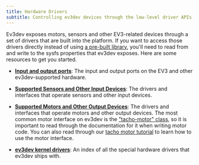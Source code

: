 ```yaml
---
title: Hardware Drivers
subtitle: Controlling ev3dev devices through the low-level driver APIs
---
```


Ev3dev exposes motors, sensors and other EV3-related devices through a set of
drivers that are built into the platform. If you want to access those drivers
directly instead of using [a pre-built library](/docs/programming-languages),
you'll need to read from and write to the sysfs properties that ev3dev exposes.
Here are some resources to get you started.

- **[Input and output ports](/docs/ports)**: The input and output ports on the
  EV3 and other ev3dev-supported hardware.

- **[Supported Sensors and Other Input Devices](/docs/sensors)**: The drivers and
  interfaces that operate sensors and other input devices.

- **[Supported Motors and Other Output Devices](/docs/motors)**: The drivers and
  interfaces that operate motors and other output devices. The most common
  motor interface on ev3dev is the ["tacho-motor" class](/docs/drivers/tacho-motor-class/),
  so it is important to read through the documentation for it when writing motor
  code. You can also read through our [tacho motor tutorial](/docs/tutorials/tacho-motors)
  to learn how to use the motor interface.

- **[ev3dev kernel drivers](/docs/drivers)**: An index of all the special
  hardware drivers that ev3dev ships with.